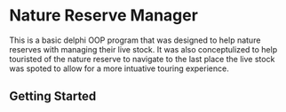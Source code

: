 # Nature Reserve Manager
This is a basic delphi OOP program that was designed to help nature reserves with managing their live stock. It was also conceptulized to help touristed of the nature reserve to navigate to the last place the live stock was spoted to allow for a more intuative touring experience.
## Getting Started
